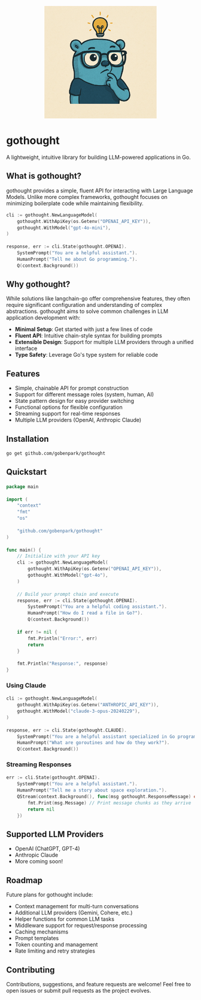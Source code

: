 <p align="center">
  <img src="./go_thought.png" alt="gothought Logo" width="300">
</p>

# gothought

A lightweight, intuitive library for building LLM-powered applications in Go.

## What is gothought?

gothought provides a simple, fluent API for interacting with Large Language Models. Unlike more complex frameworks, gothought focuses on minimizing boilerplate code while maintaining flexibility.

```go
cli := gothought.NewLanguageModel(
    gothought.WithApiKey(os.Getenv("OPENAI_API_KEY")),
    gothought.WithModel("gpt-4o-mini"),
)

response, err := cli.State(gothought.OPENAI).
    SystemPrompt("You are a helpful assistant.").
    HumanPrompt("Tell me about Go programming.").
    Q(context.Background())
```

## Why gothought?

While solutions like langchain-go offer comprehensive features, they often require significant configuration and understanding of complex abstractions. gothought aims to solve common challenges in LLM application development with:

- **Minimal Setup**: Get started with just a few lines of code
- **Fluent API**: Intuitive chain-style syntax for building prompts
- **Extensible Design**: Support for multiple LLM providers through a unified interface
- **Type Safety**: Leverage Go's type system for reliable code

## Features

- Simple, chainable API for prompt construction
- Support for different message roles (system, human, AI)
- State pattern design for easy provider switching
- Functional options for flexible configuration
- Streaming support for real-time responses
- Multiple LLM providers (OpenAI, Anthropic Claude)

## Installation

```bash
go get github.com/gobenpark/gothought
```

## Quickstart

```go
package main

import (
    "context"
    "fmt"
    "os"
    
    "github.com/gobenpark/gothought"
)

func main() {
    // Initialize with your API key
    cli := gothought.NewLanguageModel(
        gothought.WithApiKey(os.Getenv("OPENAI_API_KEY")),
        gothought.WithModel("gpt-4o"),
    )
    
    // Build your prompt chain and execute
    response, err := cli.State(gothought.OPENAI).
        SystemPrompt("You are a helpful coding assistant.").
        HumanPrompt("How do I read a file in Go?").
        Q(context.Background())
        
    if err != nil {
        fmt.Println("Error:", err)
        return
    }
    
    fmt.Println("Response:", response)
}
```

### Using Claude

```go
cli := gothought.NewLanguageModel(
    gothought.WithApiKey(os.Getenv("ANTHROPIC_API_KEY")),
    gothought.WithModel("claude-3-opus-20240229"),
)

response, err := cli.State(gothought.CLAUDE).
    SystemPrompt("You are a helpful assistant specialized in Go programming.").
    HumanPrompt("What are goroutines and how do they work?").
    Q(context.Background())
```

### Streaming Responses

```go
err := cli.State(gothought.OPENAI).
    SystemPrompt("You are a helpful assistant.").
    HumanPrompt("Tell me a story about space exploration.").
    QStream(context.Background(), func(msg gothought.ResponseMessage) error {
        fmt.Print(msg.Message) // Print message chunks as they arrive
        return nil
    })
```

## Supported LLM Providers

- OpenAI (ChatGPT, GPT-4)
- Anthropic Claude
- More coming soon!

## Roadmap

Future plans for gothought include:

- Context management for multi-turn conversations
- Additional LLM providers (Gemini, Cohere, etc.)
- Helper functions for common LLM tasks
- Middleware support for request/response processing
- Caching mechanisms
- Prompt templates
- Token counting and management
- Rate limiting and retry strategies

## Contributing

Contributions, suggestions, and feature requests are welcome! Feel free to open issues or submit pull requests as the project evolves.